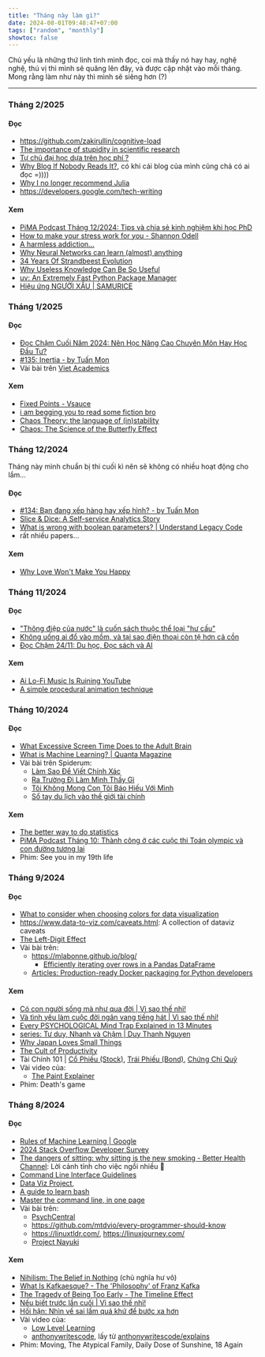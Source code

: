 ```yaml
---
title: "Tháng này làm gì?"
date: 2024-08-01T09:48:47+07:00
tags: ["random", "monthly"]
showtoc: false
---
```


Chủ yếu là những thứ linh tinh mình đọc, coi mà thấy nó hay hay, nghệ nghệ, thú vị thì mình sẽ quăng lên đây, và được cập nhật vào mỗi tháng. Mong rằng làm như này thì mình sẽ siêng hơn (?)

---

<!-- ### Tháng /2025
#### Đọc

#### Xem -->


### Tháng 2/2025
#### Đọc
- https://github.com/zakirullin/cognitive-load
- [The importance of stupidity in scientific research](https://web.stanford.edu/~fukamit/schwartz-2008.pdf)
- [Tự chủ đại học dựa trên học phí ?](https://tiasang.com.vn/giao-duc/tu-chu-dai-hoc-dua-tren-hoc-phi/)
- [Why Blog If Nobody Reads It?](https://andysblog.uk/why-blog-if-nobody-reads-it/), có khi cái blog của mình cũng chả có ai đọc =))))
- [Why I no longer recommend Julia](https://yuri.is/not-julia/)
- https://developers.google.com/tech-writing
#### Xem
- [PiMA Podcast Tháng 12/2024: Tips và chia sẻ kinh nghiệm khi học PhD](https://www.youtube.com/watch?v=MVy7ApX1JWQ)
- [How to make your stress work for you - Shannon Odell](https://www.youtube.com/watch?v=awhOrqGb-TU)
- [A harmless addiction...](https://www.youtube.com/watch?v=3HnL4yMxpJM)
- [Why Neural Networks can learn (almost) anything](https://www.youtube.com/watch?v=0QczhVg5HaI)
- [34 Years Of Strandbeest Evolution](https://www.youtube.com/watch?v=IFaAjR_RRJs)
- [Why Useless Knowledge Can Be So Useful](https://www.youtube.com/watch?v=KELjtarJ2TY)
- [uv: An Extremely Fast Python Package Manager](https://www.youtube.com/watch?v=gSKTfG1GXYQ)
- [Hiệu ứng NGƯỜI XẤU | SAMURICE](https://www.youtube.com/watch?v=yWru_OVZxE0)


### Tháng 1/2025
#### Đọc
- [Đọc Chậm Cuối Năm 2024: Nên Học Nâng Cao Chuyên Môn Hay Học Đầu Tư?](https://hoquoctuan.substack.com/p/oc-cham-cuoi-nam-2024-nen-hoc-nang)
- [#135: Inertia - by Tuấn Mon](https://manyonepercents.substack.com/p/135-inertia)
- Vài bài trên [Viet Academics](https://vaforums.github.io/archive/)
#### Xem
- [Fixed Points - Vsauce](https://www.youtube.com/watch?v=csInNn6pfT4)
- [i am begging you to read some fiction bro](https://www.youtube.com/watch?v=92tVm7VSlic)
- [Chaos Theory: the language of (in)stability](https://www.youtube.com/watch?v=uzJXeluCKMs)
- [Chaos: The Science of the Butterfly Effect](https://www.youtube.com/watch?v=fDek6cYijxI)


### Tháng 12/2024
Tháng này mình chuẩn bị thi cuối kì nên sẽ không có nhiều hoạt động cho lắm...
#### Đọc
- [#134: Bạn đang xếp hàng hay xếp hình? - by Tuấn Mon](https://manyonepercents.substack.com/p/134-ban-dang-xep-hang-hay-xep-hinh)
- [Slice & Dice: A Self-service Analytics Story](https://www.holistics.io/blog/self-service-analytics-comic/)
- [What is wrong with boolean parameters? | Understand Legacy Code](https://understandlegacycode.com/blog/what-is-wrong-with-boolean-parameters/)
- rất nhiều papers...

#### Xem
- [Why Love Won't Make You Happy](https://www.youtube.com/watch?v=qHJT1fqfMqc)


### Tháng 11/2024
#### Đọc
- ["Thông điệp của nước" là cuốn sách thuộc thể loại "hư cấu"](https://thaiducphuong.wordpress.com/2021/07/11/ve-mot-cuon-sach-lien-quan-toi-de-thi-tot-nghiep-thpt-mon-van-2021/)
- [Không uống ai đổ vào mồm, và tại sao điện thoại còn tệ hơn cả cồn](https://spiderum.com/bai-dang/Khong-uong-ai-do-vao-mom-va-tai-sao-dien-thoai-con-te-hon-ca-con-j9fGPXWVIdXL)
- [Đọc Chậm 24/11: Du học, Đọc sách và AI](https://hoquoctuan.substack.com/p/oc-cham-2411-du-hoc-oc-sach-va-ai)

#### Xem
- [Ai Lo-Fi Music Is Ruining YouTube](https://www.youtube.com/watch?v=_oxtFP2UUyM)
- [A simple procedural animation technique](https://www.youtube.com/watch?v=qlfh_rv6khY)


### Tháng 10/2024
#### Đọc
- [What Excessive Screen Time Does to the Adult Brain](https://longevity.stanford.edu/lifestyle/2024/05/30/what-excessive-screen-time-does-to-the-adult-brain/)
- [What is Machine Learning? | Quanta Magazine](https://www.quantamagazine.org/what-is-machine-learning-20240708/)
- Vài bài trên Spiderum:
    - [Làm Sao Để Viết Chính Xác](https://spiderum.com/bai-dang/Lam-Sao-De-Viet-Chinh-Xac-X6mtdPedghJH)
    - [Ra Trường Đi Làm Mình Thấy Gì](https://spiderum.com/bai-dang/Ra-Truong-Di-Lam-Minh-Thay-Gi-10ne)
    - [Tôi Không Mong Con Tôi Báo Hiếu Với Mình](https://spiderum.com/bai-dang/Toi-Khong-Mong-Con-Toi-Bao-Hieu-Voi-Minh-E5MHsSd2v76H)
    - [Sổ tay du lịch vào thế giới tài chính](https://spiderum.com/bai-dang/So-tay-du-lich-vao-the-gioi-tai-chinh-CN8inFuTT3VS)

#### Xem
- [The better way to do statistics](https://www.youtube.com/watch?v=3jP4H0kjtng)
- [PiMA Podcast Tháng 10: Thành công ở các cuộc thi Toán olympic và con đường tương lai](https://www.youtube.com/watch?v=P5DnqxPJTyE)
- Phim: See you in my 19th life


### Tháng 9/2024
#### Đọc
- [What to consider when choosing colors for data visualization](https://blog.datawrapper.de/colors/)
- https://www.data-to-viz.com/caveats.html: A collection of dataviz caveats
- [The Left-Digit Effect](https://www.psychologytoday.com/us/blog/mind-games/201306/the-left-digit-effect-why-game-prices-end-in-99)
- Vài bài trên:
    - https://mlabonne.github.io/blog/
        - [Efficiently iterating over rows in a Pandas DataFrame](https://mlabonne.github.io/blog/posts/2022-03-21-Efficiently_iterating_over_rows_in_a_Pandas_DataFrame.html)
    - [Articles: Production-ready Docker packaging for Python developers](https://pythonspeed.com/docker/)


#### Xem
- [Có con người sống mà như qua đời | Vì sao thế nhỉ!](https://youtu.be/4qy8dM3lLqc?si=wDBI_zV5bw6K318W)
- [Và tình yêu làm cuộc đời ngân vang tiếng hát | Vì sao thế nhỉ!](https://www.youtube.com/watch?v=YTFDC_zdLzM)
- [Every PSYCHOLOGICAL Mind Trap Explained in 13 Minutes](https://youtu.be/MChqrjv4YFI?si=U3AD3PWLY-8JfMg9)
- [series: Tư duy, Nhanh và Chậm | Duy Thanh Nguyen](https://youtu.be/s0nEcXcMdKg?si=q3Y0Hn_ojsCRkLZc)
- [Why Japan Loves Small Things](https://youtu.be/CPKjnJ4oi4k?si=Wab478yW2Myn4MJl)
- [The Cult of Productivity](https://youtu.be/cTMTZ7PAMYE?si=IyqJZJLNAc7tsliC)
- Tài Chính 101 | [Cổ Phiếu (Stock)](https://www.youtube.com/watch?v=CdCHJdRPAhU), [Trái Phiếu (Bond)](https://www.youtube.com/watch?v=D31HDgSnEi4), [Chứng Chỉ Quỹ](https://www.youtube.com/watch?v=SHh__otke6Q)
- Vài video của:
    - [The Paint Explainer](https://www.youtube.com/@ThePaintExplainer/videos)
- Phim: Death's game


### Tháng 8/2024
#### Đọc
- [Rules of Machine Learning | Google](https://developers.google.com/machine-learning/guides/rules-of-ml)
- [2024 Stack Overflow Developer Survey](https://survey.stackoverflow.co/2024)
- [The dangers of sitting: why sitting is the new smoking - Better Health Channel](https://www.betterhealth.vic.gov.au/health/healthyliving/the-dangers-of-sitting): Lời cảnh tỉnh cho việc ngồi nhiều 🥲
- [Command Line Interface Guidelines](https://clig.dev/)
- [Data Viz Project](https://datavizproject.com/), 
- [A guide to learn bash](https://github.com/Idnan/bash-guide)
- [Master the command line, in one page](https://github.com/jlevy/the-art-of-command-line)
- Vài bài trên:
    - [PsychCentral](https://psychcentral.com/)
    - https://github.com/mtdvio/every-programmer-should-know
    - https://linuxtldr.com/, https://linuxjourney.com/
    - [Project Nayuki](https://www.nayuki.io/recent-pages/)

#### Xem
- [Nihilism: The Belief in Nothing](https://youtu.be/ZOvyn72x6kQ?si=fr35sRStyM_o-2wy) (chủ nghĩa hư vô)
- [What Is Kafkaesque? - The 'Philosophy' of Franz Kafka](https://youtu.be/LaffA9EyUgo?si=jRnBxpRaEhljJko-)
- [The Tragedy of Being Too Early - The Timeline Effect](https://www.youtube.com/watch?v=ffWSQCjTtgk)
- [Nếu biết trước lần cuối | Vì sao thế nhỉ!](https://youtu.be/y3Yb_tPvt0Q?si=_hFg5pczFkz8c4hx)
- [Hối hận: Nhìn về sai lầm quá khứ để bước xa hơn](https://www.youtube.com/watch?v=ZIossy8SJ20)
- Vài video của:
    - [Low Level Learning](https://www.youtube.com/@LowLevelLearning/videos)
    - [anthonywritescode](https://www.youtube.com/@anthonywritescode), lấy từ [anthonywritescode/explains](https://github.com/anthonywritescode/explains)
- Phim: Moving, The Atypical Family, Daily Dose of Sunshine, 18 Again